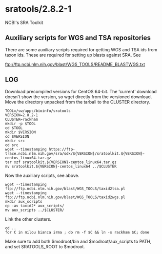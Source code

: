 sratools/2.8.2-1
================

NCBI's SRA Toolkit

Auxiliary scripts for WGS and TSA repositories
----------------------------------------------

There are some auxiliary scripts required for getting WGS and TSA ids from taxon ids.  These are required for setting up blasts against SRA.  See

<ftp://ftp.ncbi.nlm.nih.gov/blast/WGS_TOOLS/README_BLASTWGS.txt>



LOG
---

Download precompiled versions for CentOS 64-bit.  The 'current' download
doesn't show the version, so wget directly from the versioned download.  Move
the directory unpacked from the tarball to the CLUSTER directory.

    TOOL=/sw/apps/bioinfo/sratools
    VERSION=2.8.2-1
    CLUSTER=rackham
    mkdir -p $TOOL
    cd $TOOL
    mkdir $VERSION
    cd $VERSION
    mkdir src
    cd src
    wget --timestamping https://ftp-trace.ncbi.nlm.nih.gov/sra/sdk/${VERSION}/sratoolkit.${VERSION}-centos_linux64.tar.gz
    tar xzf sratoolkit.${VERSION}-centos_linux64.tar.gz 
    mv sratoolkit.${VERSION}-centos_linux64 ../$CLUSTER

Now the auxiliary scripts, see above.

    wget --timestamping ftp://ftp.ncbi.nlm.nih.gov/blast/WGS_TOOLS/taxid2tsa.pl
    wget --timestamping ftp://ftp.ncbi.nlm.nih.gov/blast/WGS_TOOLS/taxid2wgs.pl
    mkdir aux_scripts
    cp -av taxid2* aux_scripts/
    mv aux_scripts ../$CLUSTER/

Link the other clusters.

    cd ..
    for C in milou bianca irma ; do rm -f $C && ln -s rackham $C; done


Make sure to add both $modroot/bin and $modroot/aux_scripts to PATH, and set SRATOOLS_ROOT to $modroot.
